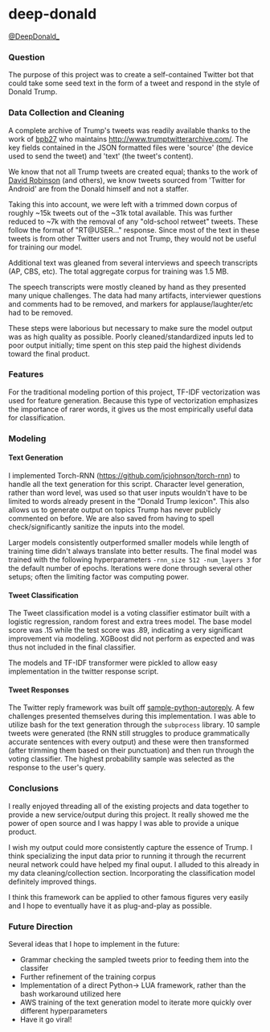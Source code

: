 # deep-donald

[@DeepDonald_](https://twitter.com/DeepDonald_)

### Question

The purpose of this project was to create a self-contained Twitter bot that could take some seed text in the form of a tweet and respond in the style of Donald Trump.

### Data Collection and Cleaning

A complete archive of Trump's tweets was readily available thanks to the work of [bpb27](https://github.com/bpb27/trump-tweet-archive) who maintains http://www.trumptwitterarchive.com/.  The key fields contained in the JSON formatted files were 'source' (the device used to send the tweet) and 'text' (the tweet's content). 

We know that not all Trump tweets are created equal; thanks to the work of [David Robinson](http://varianceexplained.org/r/trump-tweets/) (and others), we know tweets sourced from 'Twitter for Android' are from the Donald himself and not a staffer.

Taking this into account, we were left with a trimmed down corpus of roughly ~15k tweets out of the ~31k total available.  This was further reduced to ~7k with the removal of any "old-school retweet" tweets.  These follow the format of "RT@USER..." response.  Since most of the text in these tweets is from other Twitter users and not Trump, they would not be useful for training our model.

Additional text was gleaned from several interviews and speech transcripts (AP, CBS, etc).  The total aggregate corpus for training was 1.5 MB.

The speech transcripts were mostly cleaned by hand as they presented many unique challenges.  The data had many artifacts, interviewer questions and comments had to be removed, and markers for applause/laughter/etc had to be removed.  

These steps were laborious but necessary to make sure the model output was as high quality as possible.  Poorly cleaned/standardized inputs led to poor output initially; time spent on this step paid the highest dividends toward the final product.

### Features

For the traditional modeling portion of this project, TF-IDF vectorization was used for feature generation.  Because this type of vectorization emphasizes the importance of rarer words, it gives us the most empirically useful data for classification.

### Modeling

#### Text Generation

I implemented Torch-RNN (https://github.com/jcjohnson/torch-rnn) to handle all the text generation for this script.  Character level generation, rather than word level, was used so that user inputs wouldn't have to be limited to words already present in the "Donald Trump lexicon".  This also allows us to generate output on topics Trump has never publicly commented on before.  We are also saved from having to spell check/significantly sanitize the inputs into the model.

Larger models consistently outperformed smaller models while length of training time didn't always translate into better results.  The final model was trained with the following hyperparameters `-rnn_size 512 -num_layers 3` for the default number of epochs.  Iterations were done through several other setups; often the limiting factor was computing power.

#### Tweet Classification

The Tweet classification model is a voting classifier estimator built with a logistic regression, random forest and extra trees model.  The base model score was .15 while the test score was .89, indicating a very significant improvement via modeling.  XGBoost did not perform as expected and was thus not included in the final classifier.  

The models and TF-IDF transformer were pickled to allow easy implementation in the twitter response script.

#### Tweet Responses

The Twitter reply framework was built off [sample-python-autoreply](https://github.com/twitterdev/sample-python-autoreply).  A few challenges presented themselves during this implementation.  I was able to utilize bash for the text generation through the `subprocess` library.  10 sample tweets were generated (the RNN still struggles to produce grammatically accurate sentences with every output) and these were then transformed (after trimming them based on their punctuation) and then run through the voting classifier.  The highest probability sample was selected as the response to the user's query.  

### Conclusions

I really enjoyed threading all of the existing projects and data together to provide a new service/output during this project.  It really showed me the power of open source and I was happy I was able to provide a unique product.

I wish my output could more consistently capture the essence of Trump.  I think specializing the input data prior to running it through the recurrent neural network could have helped my final ouput.  I alluded to this already in my data cleaning/collection section.  Incorporating the classification model definitely improved things.

I think this framework can be applied to other famous figures very easily and I hope to eventually have it as plug-and-play as possible. 

### Future Direction

Several ideas that I hope to implement in the future:

* Grammar checking the sampled tweets prior to feeding them into the classifer
* Further refinement of the training corpus
* Implementation of a direct Python-> LUA framework, rather than the bash workaround utilized here
* AWS training of the text generation model to iterate more quickly over different hyperparameters
* Have it go viral!
